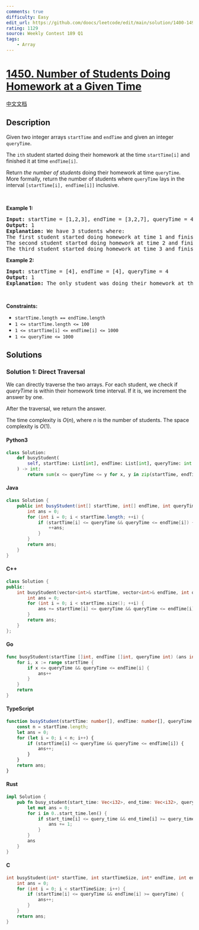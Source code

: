 ```yaml
---
comments: true
difficulty: Easy
edit_url: https://github.com/doocs/leetcode/edit/main/solution/1400-1499/1450.Number%20of%20Students%20Doing%20Homework%20at%20a%20Given%20Time/README_EN.md
rating: 1129
source: Weekly Contest 189 Q1
tags:
    - Array
---
```


<!-- problem:start -->

# [1450. Number of Students Doing Homework at a Given Time](https://leetcode.com/problems/number-of-students-doing-homework-at-a-given-time)

[中文文档](/solution/1400-1499/1450.Number%20of%20Students%20Doing%20Homework%20at%20a%20Given%20Time/README.md)

## Description

<!-- description:start -->

<p>Given two integer arrays <code>startTime</code> and <code>endTime</code> and given an integer <code>queryTime</code>.</p>

<p>The <code>ith</code> student started doing their homework at the time <code>startTime[i]</code> and finished it at time <code>endTime[i]</code>.</p>

<p>Return <em>the number of students</em> doing their homework at time <code>queryTime</code>. More formally, return the number of students where <code>queryTime</code> lays in the interval <code>[startTime[i], endTime[i]]</code> inclusive.</p>

<p>&nbsp;</p>
<p><strong class="example">Example 1:</strong></p>

<pre>
<strong>Input:</strong> startTime = [1,2,3], endTime = [3,2,7], queryTime = 4
<strong>Output:</strong> 1
<strong>Explanation:</strong> We have 3 students where:
The first student started doing homework at time 1 and finished at time 3 and wasn&#39;t doing anything at time 4.
The second student started doing homework at time 2 and finished at time 2 and also wasn&#39;t doing anything at time 4.
The third student started doing homework at time 3 and finished at time 7 and was the only student doing homework at time 4.
</pre>

<p><strong class="example">Example 2:</strong></p>

<pre>
<strong>Input:</strong> startTime = [4], endTime = [4], queryTime = 4
<strong>Output:</strong> 1
<strong>Explanation:</strong> The only student was doing their homework at the queryTime.
</pre>

<p>&nbsp;</p>
<p><strong>Constraints:</strong></p>

<ul>
	<li><code>startTime.length == endTime.length</code></li>
	<li><code>1 &lt;= startTime.length &lt;= 100</code></li>
	<li><code>1 &lt;= startTime[i] &lt;= endTime[i] &lt;= 1000</code></li>
	<li><code>1 &lt;= queryTime &lt;= 1000</code></li>
</ul>

<!-- description:end -->

## Solutions

<!-- solution:start -->

### Solution 1: Direct Traversal

We can directly traverse the two arrays. For each student, we check if $\textit{queryTime}$ is within their homework time interval. If it is, we increment the answer by one.

After the traversal, we return the answer.

The time complexity is $O(n)$, where $n$ is the number of students. The space complexity is $O(1)$.

<!-- tabs:start -->

#### Python3

```python
class Solution:
    def busyStudent(
        self, startTime: List[int], endTime: List[int], queryTime: int
    ) -> int:
        return sum(x <= queryTime <= y for x, y in zip(startTime, endTime))
```

#### Java

```java
class Solution {
    public int busyStudent(int[] startTime, int[] endTime, int queryTime) {
        int ans = 0;
        for (int i = 0; i < startTime.length; ++i) {
            if (startTime[i] <= queryTime && queryTime <= endTime[i]) {
                ++ans;
            }
        }
        return ans;
    }
}
```

#### C++

```cpp
class Solution {
public:
    int busyStudent(vector<int>& startTime, vector<int>& endTime, int queryTime) {
        int ans = 0;
        for (int i = 0; i < startTime.size(); ++i) {
            ans += startTime[i] <= queryTime && queryTime <= endTime[i];
        }
        return ans;
    }
};
```

#### Go

```go
func busyStudent(startTime []int, endTime []int, queryTime int) (ans int) {
	for i, x := range startTime {
		if x <= queryTime && queryTime <= endTime[i] {
			ans++
		}
	}
	return
}
```

#### TypeScript

```ts
function busyStudent(startTime: number[], endTime: number[], queryTime: number): number {
    const n = startTime.length;
    let ans = 0;
    for (let i = 0; i < n; i++) {
        if (startTime[i] <= queryTime && queryTime <= endTime[i]) {
            ans++;
        }
    }
    return ans;
}
```

#### Rust

```rust
impl Solution {
    pub fn busy_student(start_time: Vec<i32>, end_time: Vec<i32>, query_time: i32) -> i32 {
        let mut ans = 0;
        for i in 0..start_time.len() {
            if start_time[i] <= query_time && end_time[i] >= query_time {
                ans += 1;
            }
        }
        ans
    }
}
```

#### C

```c
int busyStudent(int* startTime, int startTimeSize, int* endTime, int endTimeSize, int queryTime) {
    int ans = 0;
    for (int i = 0; i < startTimeSize; i++) {
        if (startTime[i] <= queryTime && endTime[i] >= queryTime) {
            ans++;
        }
    }
    return ans;
}
```

<!-- tabs:end -->

<!-- solution:end -->

<!-- problem:end -->
